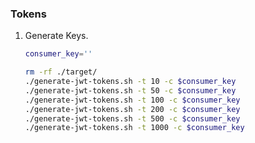 ### Tokens

1.  Generate Keys.
    ```sh
    consumer_key=''
    ```

    ```sh
    rm -rf ./target/
    ./generate-jwt-tokens.sh -t 10 -c $consumer_key
    ./generate-jwt-tokens.sh -t 50 -c $consumer_key
    ./generate-jwt-tokens.sh -t 100 -c $consumer_key
    ./generate-jwt-tokens.sh -t 200 -c $consumer_key
    ./generate-jwt-tokens.sh -t 500 -c $consumer_key
    ./generate-jwt-tokens.sh -t 1000 -c $consumer_key
    ```